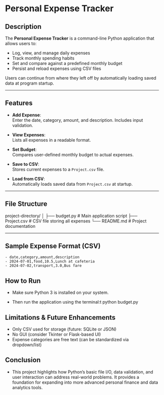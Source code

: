 # Personal Expense Tracker

## Description

The **Personal Expense Tracker** is a command-line Python application that allows users to:

- Log, view, and manage daily expenses
- Track monthly spending habits
- Set and compare against a predefined monthly budget
- Persist and reload expenses using CSV files

Users can continue from where they left off by automatically loading saved data at program startup.

---

## Features

- **Add Expense**:  
  Enter the date, category, amount, and description. Includes input validation.

- **View Expenses**:  
  Lists all expenses in a readable format.

- **Set Budget**:  
  Compares user-defined monthly budget to actual expenses.

- **Save to CSV**:  
  Stores current expenses to a `Project.csv` file.

- **Load from CSV**:  
  Automatically loads saved data from `Project.csv` at startup.

---

## File Structure
project-directory/
│
├── budget.py # Main application script
├── Project.csv # CSV file storing all expenses
└── README.md # Project documentation



---

## Sample Expense Format (CSV)

```csv
- date,category,amount,description
- 2024-07-01,food,10.5,Lunch at cafeteria
- 2024-07-02,transport,3.0,Bus fare
```

## How to Run
- Make sure Python 3 is installed on your system.

- Then run the application using the terminal:t
python budget.py



## Limitations & Future Enhancements
- Only CSV used for storage (future: SQLite or JSON)
- No GUI (consider Tkinter or Flask-based UI)
- Expense categories are free text (can be standardized via dropdown/list)

## Conclusion
- This project highlights how Python’s basic file I/O, data validation, and user interaction can address real-world problems. It provides a foundation for expanding into more advanced personal finance and data analytics tools.



